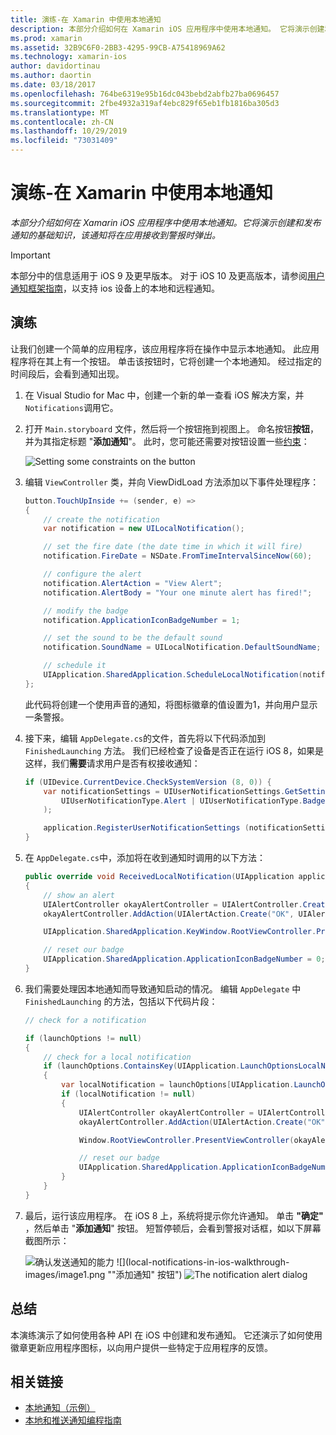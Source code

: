 ```yaml
---
title: 演练-在 Xamarin 中使用本地通知
description: 本部分介绍如何在 Xamarin iOS 应用程序中使用本地通知。 它将演示创建和发布通知的基础知识，该通知将在应用接收到警报时弹出。
ms.prod: xamarin
ms.assetid: 32B9C6F0-2BB3-4295-99CB-A75418969A62
ms.technology: xamarin-ios
author: davidortinau
ms.author: daortin
ms.date: 03/18/2017
ms.openlocfilehash: 764be6319e95b16dc043bebd2abfb27ba0696457
ms.sourcegitcommit: 2fbe4932a319af4ebc829f65eb1fb1816ba305d3
ms.translationtype: MT
ms.contentlocale: zh-CN
ms.lasthandoff: 10/29/2019
ms.locfileid: "73031409"
---
```

# <a name="walkthrough---using-local-notifications-in-xamarinios"></a>演练-在 Xamarin 中使用本地通知

_本部分介绍如何在 Xamarin iOS 应用程序中使用本地通知。它将演示创建和发布通知的基础知识，该通知将在应用接收到警报时弹出。_

> [!IMPORTANT]
> 本部分中的信息适用于 iOS 9 及更早版本。 对于 iOS 10 及更高版本，请参阅[用户通知框架指南](~/ios/platform/user-notifications/index.md)，以支持 ios 设备上的本地和远程通知。

## <a name="walkthrough"></a>演练

让我们创建一个简单的应用程序，该应用程序将在操作中显示本地通知。 此应用程序将在其上有一个按钮。 单击该按钮时，它将创建一个本地通知。 经过指定的时间段后，会看到通知出现。

1. 在 Visual Studio for Mac 中，创建一个新的单一查看 iOS 解决方案，并 `Notifications`调用它。
1. 打开 `Main.storyboard` 文件，然后将一个按钮拖到视图上。 命名按钮**按钮**，并为其指定标题 "**添加通知**"。 此时，您可能还需要对按钮设置一些[约束](~/ios/user-interface/designer/designer-auto-layout.md)： 

    ![](local-notifications-in-ios-walkthrough-images/image3.png "Setting some constraints on the button")
1. 编辑 `ViewController` 类，并向 ViewDidLoad 方法添加以下事件处理程序：

    ```csharp
    button.TouchUpInside += (sender, e) =>
    {
        // create the notification
        var notification = new UILocalNotification();

        // set the fire date (the date time in which it will fire)
        notification.FireDate = NSDate.FromTimeIntervalSinceNow(60);

        // configure the alert
        notification.AlertAction = "View Alert";
        notification.AlertBody = "Your one minute alert has fired!";

        // modify the badge
        notification.ApplicationIconBadgeNumber = 1;

        // set the sound to be the default sound
        notification.SoundName = UILocalNotification.DefaultSoundName;

        // schedule it
        UIApplication.SharedApplication.ScheduleLocalNotification(notification);
    };
    ```

    此代码将创建一个使用声音的通知，将图标徽章的值设置为1，并向用户显示一条警报。

1. 接下来，编辑 `AppDelegate.cs`的文件，首先将以下代码添加到 `FinishedLaunching` 方法。 我们已经检查了设备是否正在运行 iOS 8，如果是这样，我们**需要**请求用户是否有权接收通知：

    ```csharp
    if (UIDevice.CurrentDevice.CheckSystemVersion (8, 0)) {
        var notificationSettings = UIUserNotificationSettings.GetSettingsForTypes (
            UIUserNotificationType.Alert | UIUserNotificationType.Badge | UIUserNotificationType.Sound, null
        );

        application.RegisterUserNotificationSettings (notificationSettings);
    }
    ```

1. 在 `AppDelegate.cs`中，添加将在收到通知时调用的以下方法：

    ```csharp
    public override void ReceivedLocalNotification(UIApplication application, UILocalNotification notification)
    {
        // show an alert
        UIAlertController okayAlertController = UIAlertController.Create(notification.AlertAction, notification.AlertBody, UIAlertControllerStyle.Alert);
        okayAlertController.AddAction(UIAlertAction.Create("OK", UIAlertActionStyle.Default, null));

        UIApplication.SharedApplication.KeyWindow.RootViewController.PresentViewController(okayAlertController, true, null);

        // reset our badge
        UIApplication.SharedApplication.ApplicationIconBadgeNumber = 0;
    }
    ```

1. 我们需要处理因本地通知而导致通知启动的情况。 编辑 `AppDelegate` 中 `FinishedLaunching` 的方法，包括以下代码片段：

    ```csharp
    // check for a notification

    if (launchOptions != null)
    {
        // check for a local notification
        if (launchOptions.ContainsKey(UIApplication.LaunchOptionsLocalNotificationKey))
        {
            var localNotification = launchOptions[UIApplication.LaunchOptionsLocalNotificationKey] as UILocalNotification;
            if (localNotification != null)
            {
                UIAlertController okayAlertController = UIAlertController.Create(localNotification.AlertAction, localNotification.AlertBody, UIAlertControllerStyle.Alert);
                okayAlertController.AddAction(UIAlertAction.Create("OK", UIAlertActionStyle.Default, null));

                Window.RootViewController.PresentViewController(okayAlertController, true, null);

                // reset our badge
                UIApplication.SharedApplication.ApplicationIconBadgeNumber = 0;
            }
        }
    }
    ```

1. 最后，运行该应用程序。 在 iOS 8 上，系统将提示你允许通知。 单击 **"确定"** ，然后单击 "**添加通知**" 按钮。 短暂停顿后，会看到警报对话框，如以下屏幕截图所示：

    ![](local-notifications-in-ios-walkthrough-images/image0.png "确认发送通知的能力") ![](local-notifications-in-ios-walkthrough-images/image1.png ""添加通知" 按钮")
    ![](local-notifications-in-ios-walkthrough-images/image2.png "The notification alert dialog")

## <a name="summary"></a>总结

本演练演示了如何使用各种 API 在 iOS 中创建和发布通知。 它还演示了如何使用徽章更新应用程序图标，以向用户提供一些特定于应用程序的反馈。

## <a name="related-links"></a>相关链接

- [本地通知（示例）](https://docs.microsoft.com/samples/xamarin/ios-samples/localnotifications)
- [本地和推送通知编程指南](https://developer.apple.com/library/prerelease/content/documentation/NetworkingInternet/Conceptual/RemoteNotificationsPG/)
